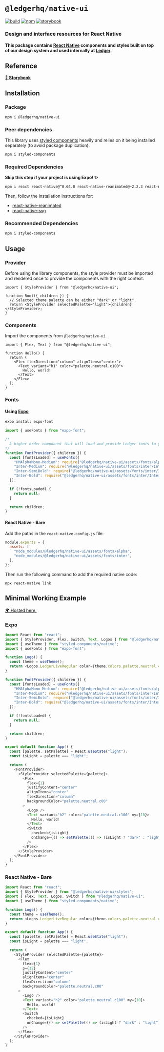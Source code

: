 # `@ledgerhq/native-ui`

[![build](https://github.com/LedgerHQ/ui/actions/workflows/native.yml/badge.svg)](https://github.com/LedgerHQ/ui/actions/workflows/native.yml)
[![npm](https://img.shields.io/npm/v/@ledgerhq/native-ui)](https://www.npmjs.com/package/@ledgerhq/native-ui)
[![storybook](https://img.shields.io/badge/Storybook-📚-61DBFB)](https://ledger-live-ui-native.vercel.app)

### Design and interface resources for React Native

#### This package contains [React Native](https://reactnative.dev/) components and styles built on top of our design system and used internally at [Ledger](https://www.ledger.com/).

## Reference

**[🔗 Storybook](https://ledger-live-ui-native.vercel.app/)**

## Installation

### Package

```sh
npm i @ledgerhq/native-ui
```

### Peer dependencies

This library uses [styled components](https://styled-components.com/) heavily and relies on it being installed separately (to avoid package duplication).

```sh
npm i styled-components
```

### Required Dependencies

**Skip this step if your project is using Expo! ✨**

```sh
npm i react react-native@^0.64.0 react-native-reanimated@~2.2.3 react-native-svg@^12.1.1
```

Then, follow the installation instructions for:

- [react-native-reanimated](https://docs.swmansion.com/react-native-reanimated/docs/2.2.0/installation)
- [react-native-svg](https://github.com/react-native-svg/react-native-svg#installation)

### Recommended Dependencies

```sh
npm i styled-components
```

## Usage

### Provider

Before using the library components, the style provider must be imported and rendered once to provide the components with the right context.

```tsx
import { StyleProvider } from "@ledgerhq/native-ui";

function Root({ children }) {
  // Selected theme palette can be either "dark" or "light".
  return <StyleProvider selectedPalette="light">{children}</StyleProvider>;
}
```

### Components

Import the components from `@ledgerhq/native-ui`.

```tsx
import { Flex, Text } from "@ledgerhq/native-ui";

function Hello() {
  return (
    <Flex flexDirection="column" alignItems="center">
      <Text variant="h1" color="palette.neutral.c100">
        Hello, world!
      </Text>
    </Flex>
  );
}
```

### Fonts

#### Using [Expo](https://expo.dev/)

```sh
expo install expo-font
```

```js
import { useFonts } from "expo-font";

/*
  A higher-order component that will load and provide Ledger fonts to your app.
*/
function FontProvider({ children }) {
  const [fontsLoaded] = useFonts({
    "HMAlphaMono-Medium": require("@ledgerhq/native-ui/assets/fonts/alpha/HMAlphaMono-Medium.otf"),
    "Inter-Medium": require("@ledgerhq/native-ui/assets/fonts/inter/Inter-Medium.otf"),
    "Inter-SemiBold": require("@ledgerhq/native-ui/assets/fonts/inter/Inter-SemiBold.otf"),
    "Inter-Bold": require("@ledgerhq/native-ui/assets/fonts/inter/Inter-Bold.otf"),
  });

  if (!fontsLoaded) {
    return null;
  }

  return children;
}
```

#### React Native - Bare

Add the paths in the `react-native.config.js` file:

```js
module.exports = {
  assets: [
    "node_modules/@ledgerhq/native-ui/assets/fonts/alpha",
    "node_modules/@ledgerhq/native-ui/assets/fonts/inter",
  ],
};
```

Then run the following command to add the required native code:

```
npx react-native link
```

## Minimal Working Example

[🌍 Hosted here.](https://snack.expo.dev/PG3RFRIAP)

### Expo

```js
import React from "react";
import { StyleProvider, Flex, Switch, Text, Logos } from "@ledgerhq/native-ui";
import { useTheme } from "styled-components/native";
import { useFonts } from "expo-font";

function Logo() {
  const theme = useTheme();
  return <Logos.LedgerLiveRegular color={theme.colors.palette.neutral.c100} />;
}

function FontProvider({ children }) {
  const [fontsLoaded] = useFonts({
    "HMAlphaMono-Medium": require("@ledgerhq/native-ui/assets/fonts/alpha/HMAlphaMono-Medium.otf"),
    "Inter-Medium": require("@ledgerhq/native-ui/assets/fonts/inter/Inter-Medium.otf"),
    "Inter-SemiBold": require("@ledgerhq/native-ui/assets/fonts/inter/Inter-SemiBold.otf"),
    "Inter-Bold": require("@ledgerhq/native-ui/assets/fonts/inter/Inter-Bold.otf"),
  });

  if (!fontsLoaded) {
    return null;
  }

  return children;
}

export default function App() {
  const [palette, setPalette] = React.useState("light");
  const isLight = palette === "light";

  return (
    <FontProvider>
      <StyleProvider selectedPalette={palette}>
        <Flex
          flex={1}
          justifyContent="center"
          alignItems="center"
          flexDirection="column"
          backgroundColor="palette.neutral.c00"
        >
          <Logo />
          <Text variant="h2" color="palette.neutral.c100" my={10}>
            Hello, world!
          </Text>
          <Switch
            checked={isLight}
            onChange={() => setPalette(() => (isLight ? "dark" : "light"))}
          />
        </Flex>
      </StyleProvider>
    </FontProvider>
  );
}
```

### React Native - Bare

```js
import React from "react";
import { StyleProvider } from "@ledgerhq/native-ui/styles";
import { Flex, Text, Logos, Switch } from "@ledgerhq/native-ui";
import { useTheme } from "styled-components/native";

function Logo() {
  const theme = useTheme();
  return <Logos.LedgerLiveRegular color={theme.colors.palette.neutral.c100} />;
}

export default function App() {
  const [palette, setPalette] = React.useState("light");
  const isLight = palette === "light";

  return (
    <StyleProvider selectedPalette={palette}>
      <Flex
        flex={1}
        p={12}
        justifyContent="center"
        alignItems="center"
        flexDirection="column"
        backgroundColor="palette.neutral.c00"
      >
        <Logo />
        <Text variant="h2" color="palette.neutral.c100" my={10}>
          Hello, world!
        </Text>
        <Switch
          checked={isLight}
          onChange={() => setPalette(() => (isLight ? "dark" : "light"))}
        />
      </Flex>
    </StyleProvider>
  );
}
```
